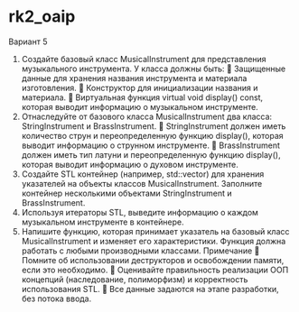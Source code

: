 # rk2_oaip

Вариант 5
1. Создайте базовый класс MusicalInstrument для представления
музыкального инструмента. У класса должны быть:
 Защищенные данные для хранения названия инструмента и материала
изготовления.
 Конструктор для инициализации названия и материала.
 Виртуальная функция virtual void display() const, которая выводит
информацию о музыкальном инструменте.
2. Отнаследуйте от базового класса MusicalInstrument два класса:
StringInstrument и BrassInstrument.
 StringInstrument должен иметь количество струн и переопределенную
функцию display(), которая выводит информацию о струнном
инструменте.
 BrassInstrument должен иметь тип латуни и переопределенную
функцию display(), которая выводит информацию о духовом
инструменте.
3. Создайте STL контейнер (например, std::vector) для хранения
указателей на объекты классов MusicalInstrument. Заполните контейнер
несколькими объектами StringInstrument и BrassInstrument.
4. Используя итераторы STL, выведите информацию о каждом
музыкальном инструменте в контейнере.
5. Напишите функцию, которая принимает указатель на базовый класс
MusicalInstrument и изменяет его характеристики. Функция должна
работать с любыми производными классами.
Примечание
 Помните об использовании деструкторов и освобождении памяти, если
это необходимо.
 Оценивайте правильность реализации ООП концепций (наследование,
полиморфизм) и корректность использования STL.
 Все данные задаются на этапе разработки, без потока ввода.
